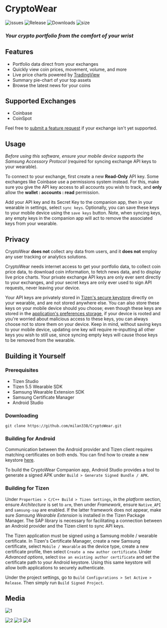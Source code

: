 # CryptoWear

![issues](https://img.shields.io/github/issues/milan338/CryptoWear?style=flat-square)
![Release](https://img.shields.io/github/v/release/milan338/CryptoWear?include_prereleases&style=flat-square)
![Downloads](https://img.shields.io/github/downloads/milan338/CryptoWear/total?style=flat-square)
![size](https://img.shields.io/github/repo-size/milan338/CryptoWear?style=flat-square)

### ***Your crypto portfolio from the comfort of your wrist***

## Features

- Portfolio data direct from your exchanges
- Quickly view coin prices, movement, volume, and more
- Live price charts powered by [TradingView](https://www.tradingview.com/)
- Summary pie-chart of your top assets
- Browse the latest news for your coins

## Supported Exchanges

- Coinbase
- CoinSpot

Feel free to [submit a feature request](https://github.com/milan338/CryptoWear/issues/new/choose) if your exchange isn't yet supported.

## Usage

*Before using this software, ensure your mobile device supports the Samsung Accessory Protocol* (required for syncing exchange API keys to your wearable).

To connect to your exchange, first create a new **Read-Only** API key. Some exchanges like Coinbase use a permissions system instead. For this, make sure you give the API key access to all accounts you wish to track, and **only** allow the **wallet : accounts : read** permission.

Add your API key and its Secret Key to the companion app, then in your wearable in settings, select `sync keys`. Optionally, you can save these keys to your mobile device using the `save keys` button. Note, when syncing keys, any empty keys in the companion app will act to remove the associated keys from your wearable.

## Privacy

CryptoWear **does not** collect any data from users, and it **does not** employ any user tracking or analytics solutions.

CryptoWear needs internet access to get your portfolio data, to collect coin price data, to download coin information, to fetch news data, and to display live price charts. Your private exchange API keys are only ever sent directly to your exchanges, and your secret keys are only ever used to sign API requests, never leaving your device.

Your API keys are privately stored in [Tizen's secure keystore](https://developer.tizen.org/development/guides/native-application/security/secure-key-management) directly on your wearable, and are not stored anywhere else. You can also store these keys on your mobile device should you choose; even though these keys are stored in the [application's preferences storage](https://developer.android.com/training/data-storage/shared-preferences), if your device is rooted and you're worried about malicious access to these keys, you can always choose not to store them on your device. Keep in mind, without saving keys to your mobile device, updating one key will require re-inputting all other keys you wish to still use, since syncing empty keys will cause those keys to be removed from the wearable.

## Building it Yourself

### Prerequisites

- Tizen Studio
- Tizen 5.5 Wearable SDK
- Samsung Wearable Extension SDK
- Samsung Certificate Manager
- Android Studio

### Downloading

```
git clone https://github.com/milan338/CryptoWear.git
```

### Building for Android

Communication between the Android provider and Tizen client requires matching certificates on both ends. You can find how to create a new keystore [here](https://developer.android.com/studio/publish/app-signing).

To build the CryptoWear Companion app, Android Studio provides a tool to generate a signed APK under `Build > Generate Signed Bundle / APK`.

### Building for Tizen

Under `Properties > C/C++ Build > Tizen Settings`, in the *platform* section, ensure *Architecture* is set to `arm`, then under *Framework*, ensure `Native_API` and `samsung-sap` are enabled. If the latter framework does not appear, make sure *Samsung Wearable Extension* is installed in the Tizen Package Manager. The SAP library is necessary for facilitating a connection between an Android provider and the Tizen client to sync API keys.

The Tizen application must be signed using a Samsung mobile / wearable certificate. In Tizen's Certificate Manager, create a new Samsung certificate, select `Mobile / Wearable` as the device type, create a new certificate profile, then select `Create a new author certificate`. Under *Advanced options*, select `Use an existing author certificate` and set the certificate path to your Android keystore. Using this same keystore will allow both applications to securely authenticate.

Under the project settings, go to `Build Configurations > Set Active > Release`. Then simply run `Build Signed Project`.

## Media

![1](/media/img_1.jpg)

![2](/media/img_2.jpg) ![3](/media/img_3.jpg) ![4](/media/img_4.jpg)
